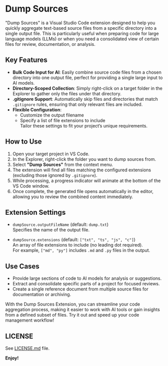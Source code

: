 # Dump Sources

"Dump Sources" is a Visual Studio Code extension designed to help you quickly aggregate text-based source files from a specific directory into a single output file. This is particularly useful when preparing code for large language models (LLMs) or when you need a consolidated view of certain files for review, documentation, or analysis.

## Key Features

-   **Bulk Code Input for AI**: Easily combine source code files from a chosen directory into one output file, perfect for providing a single large input to AI models.
-   **Directory-Scoped Collection**: Simply right-click on a target folder in the Explorer to gather only the files under that directory.
-   **.gitignore Support**: Automatically skip files and directories that match `.gitignore` rules, ensuring that only relevant files are included.
-   **Flexible Configuration**:
    -   Customize the output filename
    -   Specify a list of file extensions to include  
        Tailor these settings to fit your project’s unique requirements.

## How to Use

1. Open your target project in VS Code.
2. In the Explorer, right-click the folder you want to dump sources from.
3. Select **"Dump Sources"** from the context menu.
4. The extension will find all files matching the configured extensions (excluding those ignored by `.gitignore`).
5. While processing, a progress indicator will animate at the bottom of the VS Code window.
6. Once complete, the generated file opens automatically in the editor, allowing you to review the combined content immediately.

## Extension Settings

-   `dumpSource.outputFileName` (default: `dump.txt`)  
    Specifies the name of the output file.

-   `dumpSource.extensions` (default: `["txt", "ts", "js", "c"]`)  
    An array of file extensions to include (no leading dot required).  
    For example, `["md", "py"]` includes `.md` and `.py` files in the output.

## Use Cases

-   Provide large sections of code to AI models for analysis or suggestions.
-   Extract and consolidate specific parts of a project for focused reviews.
-   Create a single reference document from multiple source files for documentation or archiving.

With the Dump Sources Extension, you can streamline your code aggregation process, making it easier to work with AI tools or gain insights from a defined subset of files. Try it out and speed up your code management workflow!

## LICENSE

See [LICENSE.md](./LICENSE.md) file.

**Enjoy!**
